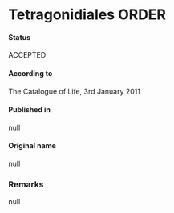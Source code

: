Tetragonidiales ORDER
=======

#### Status
ACCEPTED

#### According to
The Catalogue of Life, 3rd January 2011

#### Published in
null

#### Original name
null

### Remarks
null